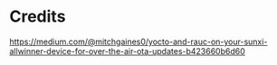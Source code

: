 # Credits

https://medium.com/@mitchgaines0/yocto-and-rauc-on-your-sunxi-allwinner-device-for-over-the-air-ota-updates-b423660b6d60